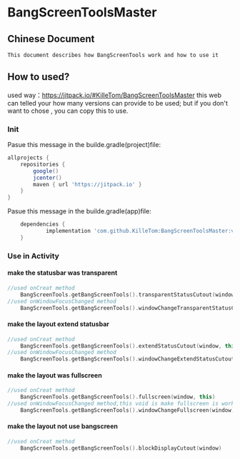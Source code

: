 # BangScreenToolsMaster
## Chinese Document
	This document describes how BangScreenTools work and how to use it
## How to used?
used way：https://jitpack.io/#KilleTom/BangScreenToolsMaster this web can telled your how many versions can provide to be used;
but if you don't want to chose , you can copy this to use.
### Init
Pasue this message in the builde.gradle(project)file:
```gradle
allprojects {
    repositories {
        google()
        jcenter()
        maven { url 'https://jitpack.io' }
    }
}

``` 
Pasue this message in the builde.gradle(app)file:
```gradle
	dependencies {
	        implementation 'com.github.KilleTom:BangScreenToolsMaster:v1.0.0'
	}
```
### Use in Activity
#### make the statusbar was transparent
```Kotlin
//used onCreat method
    BangScreenTools.getBangScreenTools().transparentStatusCutout(window, this)
//used onWindowFocusChanged method
    BangScreenTools.getBangScreenTools().windowChangeTransparentStatusCutout(window)
```
#### make the layout extend statusbar
```Kotlin
//used onCreat method
    BangScreenTools.getBangScreenTools().extendStatusCutout(window, this)
//used onWindowFocusChanged method
    BangScreenTools.getBangScreenTools().windowChangeExtendStatusCutout(window)
```
#### make the layout was fullscreen
```Kotlin
//used onCreat method
    BangScreenTools.getBangScreenTools().fullscreen(window, this)
//used onWindowFocusChanged method,this void is make fullscreen is worked.
    BangScreenTools.getBangScreenTools().windowChangeFullscreen(window)
```
#### make the layout not use bangscreen
```kotlin
//used onCreat method
    BangScreenTools.getBangScreenTools().blockDisplayCutout(window)
```
